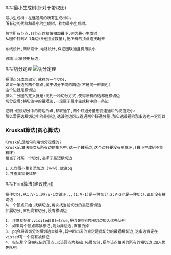 ###最小生成树(针对于带权图)
````
最小生成树：在连通网的所有生成树中，
所有边的代价和最小的生成树，称为最小生成树。 

包含所有节点,且节点的权值相加最小,则为最小生成树
从图中找到V-1条边(V是顶点数量),把所有的顶点连接起来

布线设计,网络设计,电路设计,保证图联通且费用最小

思路:尽量使用短边,
````
###切分定理
![切分定理](https://note.youdao.com/yws/public/resource/f203939d06b267a17218f976ad641e71/xmlnote/C1527AB159934E3FB22AEEB8A899CAE9/2656)
```
把顶点分成两部分,就称为一个切分,
如果一条边的两个端点,属于切分不同的两边(不是同一种颜色)
这个边就是横切边
那么二分图的定义就是:找到一种切分方式,使得所有的边都是横切边
切分定理:横切边中的最短边,一定属于最小生成树中的一条边

证明:假设切分中的两边的点,都联通了,两个联通分量想要连通后的权值更小:
那么需要选横切边中的最小边,选其他边可以连通两个联通分量,那么选最短的那条边也一定可以
```

### Kruskal算法(贪心算法)
```
Kruskal是如何利用切分定理的?
Kruskal算法每次从所有边的集合中:选一个最短边,这个边只要没有形成环,(最小生成树不能有环)
相当于对某一个切分,选择了最短横切边

1.无向图不重复添加边,(v<w),放进pq
2.并查集需要维护
```
###Prim算法(建议使用)
```
操作切分,从1:V-1,进行V-1次循环,,,(1:V-1)是一种切分,2:V-2也是一种切分,直到没有横切边     
从一个顶点开始,找横切边,每次找当前切分的最短横切边
扩展切分,直到没有切分,没有横切边

1. 注意初始化:visited[0]=true,把与0相关的横切边加入优先队列
2. 如果两个顶点都被标记,则为非法边,直接扔掉
3. pq会将该切分的横切边自排序,其中取出来的肯定是此切分的最短横切边,这条边肯定在visted有一个没有被标记
4. 标记那个没被标记的顶点,以该顶点为基础,拓展切分,把与该点相关的所有的横切边,加入优先队列
